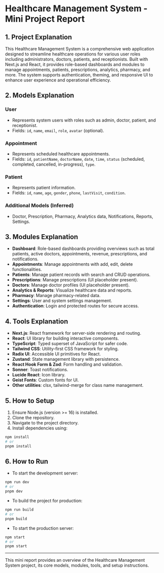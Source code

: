 # Healthcare Management System - Mini Project Report

## 1. Project Explanation

This Healthcare Management System is a comprehensive web application designed to streamline healthcare operations for various user roles including administrators, doctors, patients, and receptionists. Built with Next.js and React, it provides role-based dashboards and modules to manage appointments, patients, prescriptions, analytics, pharmacy, and more. The system supports authentication, theming, and responsive UI to enhance user experience and operational efficiency.

## 2. Models Explanation

### User
- Represents system users with roles such as admin, doctor, patient, and receptionist.
- Fields: `id`, `name`, `email`, `role`, `avatar` (optional).

### Appointment
- Represents scheduled healthcare appointments.
- Fields: `id`, `patientName`, `doctorName`, `date`, `time`, `status` (scheduled, completed, cancelled, in-progress), `type`.

### Patient
- Represents patient information.
- Fields: `id`, `name`, `age`, `gender`, `phone`, `lastVisit`, `condition`.

### Additional Models (Inferred)
- Doctor, Prescription, Pharmacy, Analytics data, Notifications, Reports, Settings.

## 3. Modules Explanation

- **Dashboard**: Role-based dashboards providing overviews such as total patients, active doctors, appointments, revenue, prescriptions, and notifications.
- **Appointments**: Manage appointments with add, edit, delete functionalities.
- **Patients**: Manage patient records with search and CRUD operations.
- **Prescriptions**: Manage prescriptions (UI placeholder present).
- **Doctors**: Manage doctor profiles (UI placeholder present).
- **Analytics & Reports**: Visualize healthcare data and reports.
- **Pharmacy**: Manage pharmacy-related data.
- **Settings**: User and system settings management.
- **Authentication**: Login and protected routes for secure access.

## 4. Tools Explanation

- **Next.js**: React framework for server-side rendering and routing.
- **React**: UI library for building interactive components.
- **TypeScript**: Typed superset of JavaScript for safer code.
- **Tailwind CSS**: Utility-first CSS framework for styling.
- **Radix UI**: Accessible UI primitives for React.
- **Zustand**: State management library with persistence.
- **React Hook Form & Zod**: Form handling and validation.
- **Sonner**: Toast notifications.
- **Lucide React**: Icon library.
- **Geist Fonts**: Custom fonts for UI.
- **Other utilities**: clsx, tailwind-merge for class name management.

## 5. How to Setup

1. Ensure Node.js (version >= 16) is installed.
2. Clone the repository.
3. Navigate to the project directory.
4. Install dependencies using:

```bash
npm install
# or
pnpm install
```

## 6. How to Run

- To start the development server:

```bash
npm run dev
# or
pnpm dev
```

- To build the project for production:

```bash
npm run build
# or
pnpm build
```

- To start the production server:

```bash
npm start
# or
pnpm start
```

---

This mini report provides an overview of the Healthcare Management System project, its core models, modules, tools, and setup instructions.

